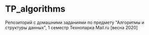 # TP_algorithms
Репозиторий с домашними заданиями по предмету "Алгоритмы и структуры данных", 1 семестр Технопарка Mail.ru [весна 2020]
